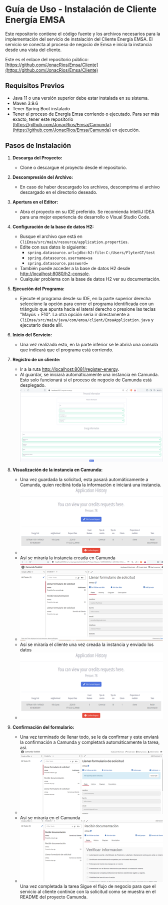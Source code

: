 # Guía de Uso - Instalación de Cliente Energía EMSA

Este repositorio contiene el código fuente y los archivos necesarios para la implementación del servicio de instalación del Cliente Energía EMSA. El servicio se conecta al proceso de negocio de Emsa e inicia la instancia desde una vista del cliente.

Este es el enlace del repositorio público: [https://github.com/JonacRios/Emsa/Cliente](https://github.com/JonacRios/Emsa/Cliente)

## Requisitos Previos 

- Java 11 o una versión superior debe estar instalada en su sistema.
- Maven 3.9.6
- Tener Spring Boot instalado
- Tener el proceso de Energía Emsa corriendo o ejecutado. Para ser más exacto, tener este repositorio [https://github.com/JonacRios/Emsa/Camunda](https://github.com/JonacRios/Emsa/Camunda) en ejecución.

## Pasos de Instalación

1. **Descarga del Proyecto:**
   - Clone o descargue el proyecto desde el repositorio.

2. **Descompresión del Archivo:**
   - En caso de haber descargado los archivos, descomprima el archivo descargado en el directorio deseado.

3. **Apertura en el Editor:**
   - Abra el proyecto en su IDE preferido. Se recomienda IntelliJ IDEA para una mejor experiencia de desarrollo o Visual Studio Code.

4. **Configuración de la base de datos H2:**
   - Busque el archivo que está en `CliEmsa/src/main/resource/application.properties`.
   - Edite con sus datos lo siguiente:
      - `spring.datasource.url=jdbc:h2:file:C:/Users/FlyterGT/test`
      - `spring.datasource.username=sa`
      - `spring.datasource.password=`
    - También puede acceder a la base de datos H2 desde [http://localhost:8080/h2-console](http://localhost:8080/h2-console).
    - Cualquier problema con la base de datos H2 ver su documentación.

5. **Ejecución del Programa:**
   - Ejecute el programa desde su IDE, en la parte superior derecha seleccione la opción para correr el programa identificada con un triángulo que apunta hacia el lateral derecho o presione las teclas "Mayús + F10". La otra opción sería ir directamente a `CliEmsa/src/main/java/com/emsa/client/EmsaApplication.java` y ejecutarlo desde allí. 

6. **Inicio del Servicio:**
   - Una vez realizado esto, en la parte inferior se le abrirá una consola que indicará que el programa está corriendo.

7. **Registro de un cliente:**
   - Ir a la ruta [http://localhost:8081/register-energy](http://localhost:8081/register-energy).
   - Al guardar, se iniciará automáticamente una instancia en Camunda. Esto solo funcionará si el proceso de negocio de Camunda está desplegado.
   ![image](https://github.com/JonacRios/emsa/blob/master/CliEmsa/src/main/resources/capturas/1.PNG)

8. **Visualización de la instancia en Camunda:**
    - Una vez guardada la solicitud, esta pasará automáticamente a Camunda, quien recibirá toda la información e iniciará una instancia.
    - ![image](https://github.com/JonacRios/emsa/blob/master/CliEmsa/src/main/resources/capturas/3.PNG)
    - Así se miraría la instancia creada en Camunda
    - ![image](https://github.com/JonacRios/emsa/blob/master/CliEmsa/src/main/resources/capturas/2.PNG)
    - Así se miraría el cliente una vez creada la instancia y enviado los datos
    - ![image](https://github.com/JonacRios/emsa/blob/master/CliEmsa/src/main/resources/capturas/3.PNG)
    
9. **Confirmación del formulario:**
    - Una vez terminado de llenar todo, se le da confirmar y este enviará la confirmación a Camunda y completará automáticamente la tarea, así.
    - ![image](https://github.com/JonacRios/emsa/blob/master/CliEmsa/src/main/resources/capturas/4.PNG)  
    -  Así se miraría en el Camunda
    - ![image](https://github.com/JonacRios/emsa/blob/master/CliEmsa/src/main/resources/capturas/5.PNG)   
    Una vez completada la tarea
    Sigue el flujo de negocio para que el servicio al cliente continúe con la solicitud como se muestra en el README del proyecto Camunda.

